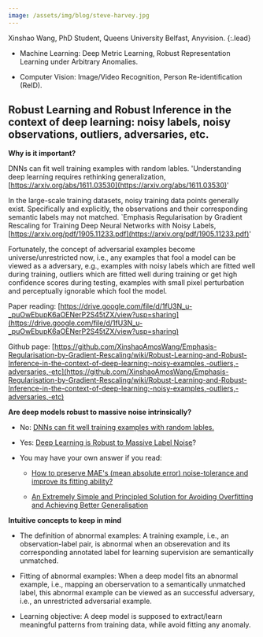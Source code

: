 ```yaml
---
image: /assets/img/blog/steve-harvey.jpg
---
```


<!---
<div class="LI-profile-badge"  data-version="v1" data-size="medium" data-locale="en_US" data-type="horizontal" data-theme="dark" data-vanity="xinshaowang">
<a class="LI-simple-link" href='https://uk.linkedin.com/in/xinshaowang?trk=profile-badge'>Xinshao Wang, PhD Student, Queens University Belfast, Anyvision. </a>
</div>
-->

Xinshao Wang, PhD Student, Queens University Belfast, Anyvision. 
{:.lead}

* Machine Learning: Deep Metric Learning, Robust Representation Learning under Arbitrary Anomalies. 

* Computer Vision: Image/Video Recognition, Person Re-identification (ReID). 



## Robust Learning and Robust Inference in the context of deep learning: noisy labels, noisy observations, outliers, adversaries, etc. 

**Why is it important?**

DNNs can fit well training examples with random lables. 'Understanding deep learning requires rethinking generalization, [https://arxiv.org/abs/1611.03530](https://arxiv.org/abs/1611.03530)'

In the large-scale training datasets, noisy training data points generally exist. Specifically and explicitly, the observations and their corresponding semantic labels may not matched. `Emphasis Regularisation by Gradient Rescaling for Training Deep Neural Networks with Noisy Labels, [https://arxiv.org/pdf/1905.11233.pdf](https://arxiv.org/pdf/1905.11233.pdf)'

Fortunately, the concept of adversarial examples become universe/unrestricted now, i.e., any examples that fool a model can be viewed as a adversary, e.g., examples with noisy labels which are fitted well during training, outliers which are fitted well during training or get high confidence scores during testing, examples with small pixel perturbation and perceptually ignorable which fool the model.

Paper reading: [https://drive.google.com/file/d/1fU3N_u-_puOwEbupK6aOENerP2S45tZX/view?usp=sharing](https://drive.google.com/file/d/1fU3N_u-_puOwEbupK6aOENerP2S45tZX/view?usp=sharing)

Github page: [https://github.com/XinshaoAmosWang/Emphasis-Regularisation-by-Gradient-Rescaling/wiki/Robust-Learning-and-Robust-Inference-in-the-context-of-deep-learning:-noisy-examples,-outliers,-adversaries,-etc](https://github.com/XinshaoAmosWang/Emphasis-Regularisation-by-Gradient-Rescaling/wiki/Robust-Learning-and-Robust-Inference-in-the-context-of-deep-learning:-noisy-examples,-outliers,-adversaries,-etc)


**Are deep models robust to massive noise intrinsically?**

* No: [DNNs can fit well training examples with random lables.](https://arxiv.org/abs/1611.03530)
* Yes: [Deep Learning is Robust to Massive Label Noise](https://arxiv.org/abs/1705.10694)?

* You may have your own answer if you read: 

    * [How to preserve MAE's (mean absolute error) noise-tolerance and improve its fitting ability?](https://github.com/XinshaoAmosWang/Improving-Mean-Absolute-Error-against-CCE)

    * [An Extremely Simple and Principled Solution for Avoiding Overfitting and Achieving Better Generalisation](https://github.com/XinshaoAmosWang/Emphasis-Regularisation-by-Gradient-Rescaling)   



**Intuitive concepts to keep in mind**

* The definition of abnormal examples: A training example, i.e., an observation-label pair, is abnormal when an obserevation and its corresponding annotated label for learning supervision are semantically unmatched. 

* Fitting of abnormal examples: When a deep model fits an abnormal example, i.e., mapping an oberservation to a semantically unmatched label, this abnormal example can be viewed as an successful adversary, i.e., an unrestricted adversarial example. 

* Learning objective: A deep model is supposed to extract/learn meaningful patterns from training data, while avoid fitting any anomaly. 
